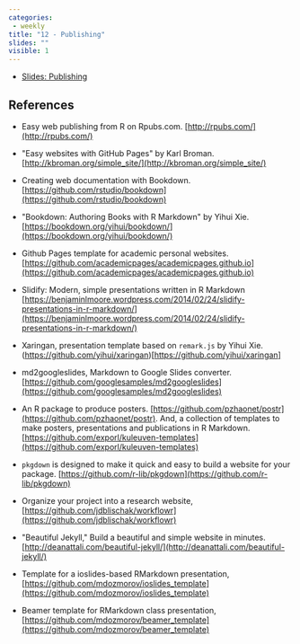 ```yaml
---
categories:
 - weekly
title: "12 - Publishing"
slides: ""
visible: 1
---
```


- [Slides: Publishing]({{site.baseurl}}/assets/12_Presentation_Web_publishing/01_Presentation.pdf)  

## References

- Easy web publishing from R on Rpubs.com. [http://rpubs.com/](http://rpubs.com/) 

- "Easy websites with GitHub Pages" by Karl Broman. [http://kbroman.org/simple_site/](http://kbroman.org/simple_site/) 
- Creating web documentation with Bookdown. [https://github.com/rstudio/bookdown](https://github.com/rstudio/bookdown) 
- "Bookdown: Authoring Books with R Markdown" by Yihui Xie. [https://bookdown.org/yihui/bookdown/](https://bookdown.org/yihui/bookdown/)

- Github Pages template for academic personal websites. [https://github.com/academicpages/academicpages.github.io](https://github.com/academicpages/academicpages.github.io)

- Slidify: Modern, simple presentations written in R Markdown [https://benjaminlmoore.wordpress.com/2014/02/24/slidify-presentations-in-r-markdown/](https://benjaminlmoore.wordpress.com/2014/02/24/slidify-presentations-in-r-markdown/) 

- Xaringan, presentation template based on `remark.js` by Yihui Xie. (https://github.com/yihui/xaringan)[https://github.com/yihui/xaringan]

- md2googleslides, Markdown to Google Slides converter. [https://github.com/googlesamples/md2googleslides](https://github.com/googlesamples/md2googleslides)

- An R package to produce posters. [https://github.com/pzhaonet/postr](https://github.com/pzhaonet/postr). And, a collection of templates to make posters, presentations and publications in R Markdown. [https://github.com/exporl/kuleuven-templates](https://github.com/exporl/kuleuven-templates)

- `pkgdown` is designed to make it quick and easy to build a website for your package. [https://github.com/r-lib/pkgdown](https://github.com/r-lib/pkgdown)

- Organize your project into a research website, [https://github.com/jdblischak/workflowr](https://github.com/jdblischak/workflowr)

- "Beautiful Jekyll," Build a beautiful and simple website in minutes. [http://deanattali.com/beautiful-jekyll/](http://deanattali.com/beautiful-jekyll/)

- Template for a ioslides-based RMarkdown presentation, [https://github.com/mdozmorov/ioslides_template](https://github.com/mdozmorov/ioslides_template)
- Beamer template for RMarkdown class presentation, [https://github.com/mdozmorov/beamer_template](https://github.com/mdozmorov/beamer_template)